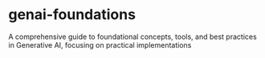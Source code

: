 # genai-foundations
A comprehensive guide to foundational concepts, tools, and best practices in Generative AI, focusing on practical implementations
